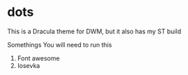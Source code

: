 # dots

This is a Dracula theme for DWM, but it also has my ST build

Somethings You will need to run this
1. Font awesome
2. Iosevka
